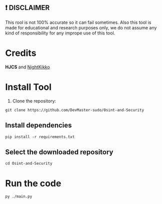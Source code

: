 ## ❗ DISCLAIMER
This rool is not 100% accurate so it can fail sometimes. Also this tool is made for educational and research purposes only, we do not assume any kind of responsibility for any imprope use of this tool.

#  Credits

__HJCS__ and [NightKikko](https://github.com/NightKikko)

# Install Tool

1. Clone the repository:
```
git clone https://github.com/DevMaster-sudo/Osint-and-Security
```
## Install dependencies
```
pip install -r requirements.txt
```
## Select the downloaded repository
```
cd Osint-and-Security
```
# Run the code
```
py ./main.py
```
